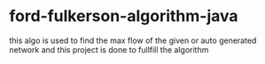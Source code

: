 # ford-fulkerson-algorithm-java
this algo is used to find the max flow of the given or auto generated network and this project is done to fullfill the algorithm
